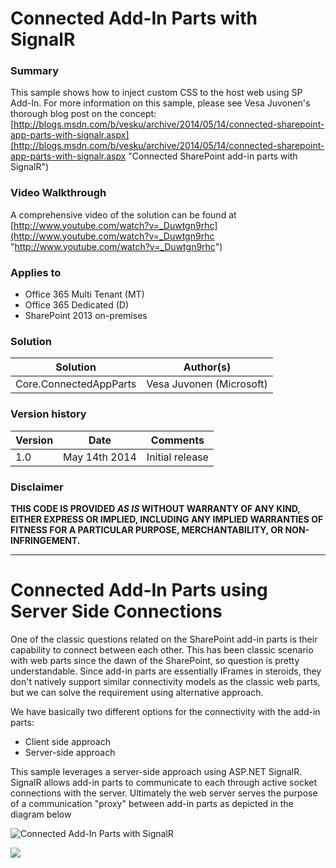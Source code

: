 # Connected Add-In Parts with SignalR #

### Summary ###
This sample shows how to inject custom CSS to the host web using SP Add-In. For more information on this sample, please see Vesa Juvonen's thorough blog post on the concept: [http://blogs.msdn.com/b/vesku/archive/2014/05/14/connected-sharepoint-app-parts-with-signalr.aspx](http://blogs.msdn.com/b/vesku/archive/2014/05/14/connected-sharepoint-app-parts-with-signalr.aspx "Connected SharePoint add-in parts with SignalR")

### Video Walkthrough ##
A comprehensive video of the solution can be found at [http://www.youtube.com/watch?v=_Duwtgn9rhc](http://www.youtube.com/watch?v=_Duwtgn9rhc "http://www.youtube.com/watch?v=_Duwtgn9rhc")

### Applies to ###
-  Office 365 Multi Tenant (MT)
-  Office 365 Dedicated (D)
-  SharePoint 2013 on-premises

### Solution ###
Solution | Author(s)
---------|----------
Core.ConnectedAppParts | Vesa Juvonen (Microsoft)

### Version history ###
Version  | Date | Comments
---------| -----| --------
1.0  | May 14th 2014 | Initial release

### Disclaimer ###
**THIS CODE IS PROVIDED *AS IS* WITHOUT WARRANTY OF ANY KIND, EITHER EXPRESS OR IMPLIED, INCLUDING ANY IMPLIED WARRANTIES OF FITNESS FOR A PARTICULAR PURPOSE, MERCHANTABILITY, OR NON-INFRINGEMENT.**


----------

# Connected Add-In Parts using Server Side Connections #
One of the classic questions related on the SharePoint add-in parts is their capability to connect between each other. This has been classic scenario with web parts since the dawn of the SharePoint, so question is pretty understandable. Since add-in parts are essentially IFrames in steroids, they don't  natively support similar connectivity models as the classic web parts, but we can solve the requirement using alternative approach.

We have basically two different options for the connectivity with the add-in parts:
- Client side approach
- Server-side approach

This sample leverages a server-side approach using ASP.NET SignalR. SignalR allows add-in parts to communicate to each through active socket connections with the server. Ultimately the web server serves the purpose of a communication "proxy" between add-in parts as depicted in the diagram below

![Connected Add-In Parts with SignalR](http://i.imgur.com/ueQjqPS.png) 

<img src="https://telemetry.sharepointpnp.com/pnp/samples/Core.ConnectedAppParts" />